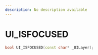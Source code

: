 ```yaml
---
description: No description available 
---
```


# UI_ISFOCUSED

```cpp
bool UI_ISFOCUSED(const char* _UILayer);
```